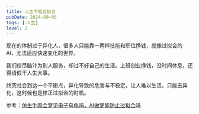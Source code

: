 ```yaml
---
title: 人生不能过拟合
pubDate: 2024-09-06
tags: [💧人生]
level: 2
---
```


现在的体制过于异化人，很多人只能靠一两样技能和职位挣钱，就像过拟合的 AI，无法适应快速变化的世界。

我们绞尽脑汁为别人服务，却过不好自己的生活。上班创业挣钱，没时间休息，还得请假干人生大事。

终究社会到达一个平衡点，异化导致的危害与不稳定，让人难以生活，只能去异化，这时候也是修正过拟合的时机。

参考：[仿生牛肉会梦见电子乌龟吗，AI做梦能防止过拟合吗](https://www.bilibili.com/video/BV1R4pPenExi/?vd_source=72a4758e213ca8234cc3ce09acb2f2d0)
